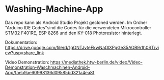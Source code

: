 # Washing-Machine-App

Das repo kann als Android Studio Projekt gecloned werden. Im Ordner "Arduino IDE Codes"sind die Codes für die verwendeten Mikrocontroller STM32 F401RE, ESP 8266 und den KY-018 Photoresistor hinterlegt. 

Dokumentation: https://drive.google.com/file/d/1gONTJvteFkwNaOlXPgGe35AOB9r1h0ST/view?usp=share_link

Video Demonstration: https://mediathek.htw-berlin.de/video/Video-Demonstration-Waschmachinen-Android-App/faeb9ae60998136d09585bd321a4ea8f
